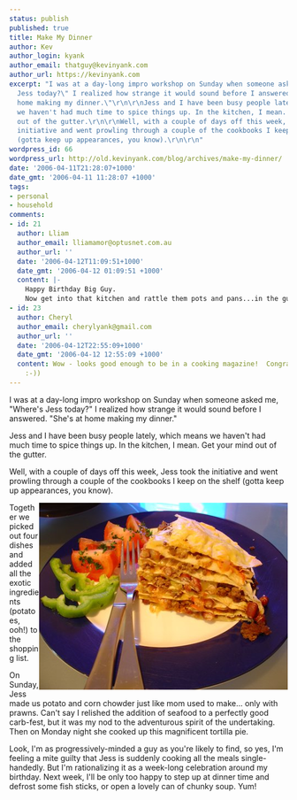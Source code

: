 ```yaml
---
status: publish
published: true
title: Make My Dinner
author: Kev
author_login: kyank
author_email: thatguy@kevinyank.com
author_url: https://kevinyank.com
excerpt: "I was at a day-long impro workshop on Sunday when someone asked me, \"Where's
  Jess today?\" I realized how strange it would sound before I answered. \"She's at
  home making my dinner.\"\r\n\r\nJess and I have been busy people lately, which means
  we haven't had much time to spice things up. In the kitchen, I mean. Get your mind
  out of the gutter.\r\n\r\nWell, with a couple of days off this week, Jess took the
  initiative and went prowling through a couple of the cookbooks I keep on the shelf
  (gotta keep up appearances, you know).\r\n\r\n"
wordpress_id: 66
wordpress_url: http://old.kevinyank.com/blog/archives/make-my-dinner/
date: '2006-04-11T21:28:07+1000'
date_gmt: '2006-04-11 11:28:07 +1000'
tags:
- personal
- household
comments:
- id: 21
  author: Lliam
  author_email: lliamamor@optusnet.com.au
  author_url: ''
  date: '2006-04-12T11:09:51+1000'
  date_gmt: '2006-04-12 01:09:51 +1000'
  content: |-
    Happy Birthday Big Guy.
    Now get into that kitchen and rattle them pots and pans...in the gutter.
- id: 23
  author: Cheryl
  author_email: cherylyank@gmail.com
  author_url: ''
  date: '2006-04-12T22:55:09+1000'
  date_gmt: '2006-04-12 12:55:09 +1000'
  content: Wow - looks good enough to be in a cooking magazine!  Congrats to Jess
    :-))
---
```

<p>I was at a day-long impro workshop on Sunday when someone asked me, "Where's Jess today?" I realized how strange it would sound before I answered. "She's at home making my dinner."</p>
<p>Jess and I have been busy people lately, which means we haven't had much time to spice things up. In the kitchen, I mean. Get your mind out of the gutter.</p>
<p>Well, with a couple of days off this week, Jess took the initiative and went prowling through a couple of the cookbooks I keep on the shelf (gotta keep up appearances, you know).</p>
<p><a id="more"></a><a id="more-66"></a> <img align="right" title="Tortilla Pie" id="image65" alt="Tortilla Pie" src="/assets/wp-content/uploads/2006/04/makemydinner.jpg" />Together we picked out four dishes and added all the exotic ingredients (potatoes, ooh!) to the shopping list.</p>
<p>On Sunday, Jess made us potato and corn chowder just like mom used to make... only with prawns. Can't say I relished the addition of seafood to a perfectly good carb-fest, but it was my nod to the adventurous spirit of the undertaking. Then on Monday night she cooked up this magnificent tortilla pie.</p>
<p>Look, I'm as progressively-minded a guy as you're likely to find, so yes, I'm feeling a mite guilty that Jess is suddenly cooking all the meals single-handedly. But I'm rationalizing it as a week-long celebration around  my birthday. Next week, I'll be only too happy to step up at dinner time and defrost some fish sticks, or open a lovely can of chunky soup. Yum!</p>
